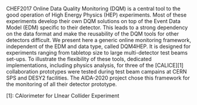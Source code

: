 CHEF2017 
Online Data Quality Monitoring (DQM) is a central tool to the good operation of High Energy Physics (HEP) experiments. Most of these experiments develop their own DQM solutions on top of the Event Data Model (EDM) specific to their detector. This leads to a strong dependency on the data format and make the reusability of the DQM tools for other detectors difficult.
We present here a generic online monitoring framework, independent of the EDM and data type, called DQM4HEP. It is designed for experiments ranging from tabletop size to large multi-detector test beams set-ups. 
To illustrate the flexibility of these tools, dedicated implementations, including physics analysis, for three of the [CALICE][1] collaboration prototypes were tested during test beam campains at CERN SPS and DESY2 facilities. The AIDA-2020 project chose this framework for the monitoring of all their detector prototype.

[1]: CAlorimeter for LInear Collider Experiment 